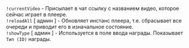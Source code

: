 `!currentVideo` - Присылает в чат ссылку с названием видео, которое сейчас играет в плеере.<br/>
`!reloadAll` [ админ ] - Обновляет инстанс плеера, т.е. сбрасывает все очереди и приводит его в изначальное состояние.<br/>
`!showType` [ админ ] - Используется в поле ввода награды. Показывает `Тип (ID)` награды.
